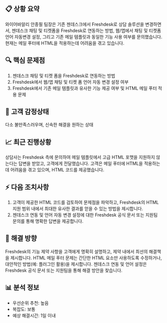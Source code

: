 ## 📋 상황 요약

와이어바알리 안종필 팀장은 기존 젠데스크에서 Freshdesk로 상담 솔루션을 변경하면서, 젠데스크 채팅 및 티켓폼을 Freshdesk로 연동하는 방법, 웹/앱에서 채팅 및 티켓폼 언어 자동변경 설정, 그리고 기존 메일 템플릿과 동일한 기능 사용 여부를 문의했습니다. 현재는 메일 푸터에 HTML을 적용하는데 어려움을 겪고 있습니다.

## 🔍 핵심 문제점

1. 젠데스크 채팅 및 티켓 폼을 Freshdesk로 연동하는 방법
2. Freshdesk에서 웹/앱 채팅 및 티켓 폼 언어 자동 변경 설정 여부
3. Freshdesk에서 기존 메일 템플릿과 유사한 기능 제공 여부 및 HTML 메일 푸터 적용 문제

## 💭 고객 감정상태

다소 불만족스러우며, 신속한 해결을 원하는 상태

## 📈 최근 진행상황

상담사는 Freshdesk 측에 문의하여 메일 템플릿에서 고급 HTML 포맷을 지원하지 않는다는 답변을 받았고, 고객에게 전달했습니다. 고객은 메일 푸터에 HTML을 적용하는데 어려움을 겪고 있으며, HTML 코드를 제공했습니다.

## ⚡ 다음 조치사항

1. 고객이 제공한 HTML 코드를 검토하여 문제점을 파악하고, Freshdesk의 HTML 지원 범위 내에서 최대한 유사한 결과를 얻을 수 있는 방법을 제시합니다.
2. 젠데스크 연동 및 언어 자동 변경 설정에 대한 Freshdesk 공식 문서 또는 지원팀 문의를 통해 명확한 답변을 제공합니다.

## 🎯 해결 방향

Freshdesk의 기능 제약 사항을 고객에게 명확히 설명하고, 제약 내에서 최선의 해결책을 제시합니다. HTML 메일 푸터 문제는 간단한 HTML 요소만 사용하도록 수정하거나, 대안적인 방법(예: 플러그인 활용)을 제시합니다. 젠데스크 연동 및 언어 설정은 Freshdesk 공식 문서 또는 지원팀을 통해 해결 방안을 찾습니다.

## 📊 분석 정보

- 우선순위 추천: 높음
- 복잡도: 보통
- 예상 해결시간: 1일 이내